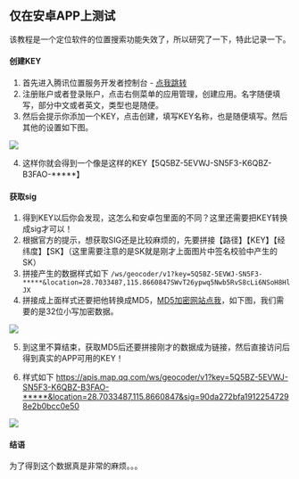 ## 仅在安卓APP上测试

该教程是一个定位软件的位置搜索功能失效了，所以研究了一下，特此记录一下。


#### 创建KEY

1. 首先进入腾讯位置服务开发者控制台 - [点我跳转](https://lbs.qq.com/dev/console/application/mine "点我跳转")
2. 注册账户或者登录账户，点击右侧菜单的应用管理，创建应用。名字随便填写，部分中文或者英文，类型也是随便。
3. 然后会提示你添加一个KEY，点击创建，填写KEY名称，也是随便填写。然后其他的设置如下图。

![](https://img06.mifile.cn/v1/MI_542ED8B1722DC/698b652ee9db8a573ba03ae757374ba5.png)

4. 这样你就会得到一个像是这样的KEY【5Q5BZ-5EVWJ-SN5F3-K6QBZ-B3FAO-*****】

#### 获取sig

1. 得到KEY以后你会发现，这怎么和安卓包里面的不同？这里还需要把KEY转换成sig才可以！
2. 根据官方的提示，想获取SIG还是比较麻烦的，先要拼接【路径】【KEY】【经纬度】【SK】（这里需要注意的是SK就是刚才上面图片中签名校验中产生的SK）
3. 拼接产生的数据样式如下
`/ws/geocoder/v1?key=5Q5BZ-5EVWJ-SN5F3-*****&location=28.7033487,115.8660847SWvT26ypwq5Nwb5RvS8cLi6NSoH8HlJX`
4. 拼接成上面样式还要把他转换成MD5，[MD5加密网站点我](https://www.23bei.com/tool/1.html# "MD5加密网站点我")，如下图，我们需要的是32位小写加密数据。

![](https://img06.mifile.cn/v1/MI_542ED8B1722DC/4a833190bb3c431611deebbdbeca2934.png)

5. 到这里不算结束，获取MD5后还要拼接刚才的数据成为链接，然后直接访问后得到真实的APP可用的KEY！

6. 样式如下
	https://apis.map.qq.com/ws/geocoder/v1?key=5Q5BZ-5EVWJ-SN5F3-K6QBZ-B3FAO-*****&location=28.7033487,115.8660847&sig=90da272bfa19122547298e2b0bcc0e50
	
	
![](https://img03.mifile.cn/v1/MI_542ED8B1722DC/1a9331c85108e3991bb152326beadb11.png)

#### 结语

为了得到这个数据真是非常的麻烦。。。
